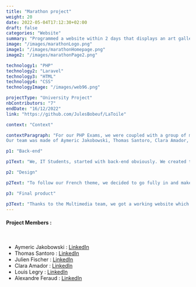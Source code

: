 ```yaml
---
title: "Marathon project"
weight: 20
date: 2022-05-04T17:12:30+02:00
draft: false
categories: "Website"
summary: "Programmed a website within 2 days that displays an art gallery."
image: "/images/marathonLogo.png"
image1: "/images/marathonHomepage.png"
image2: "/images/marathonPage2.png"

technology1: "PHP"
technology2: "Laravel"
technology3: "HTML"
technology4: "CSS"
technologyImage: "/images/web96.png"

projectType: "University Project"
nbContributors: "7"
endDate: "16/12/2022"
link: "https://github.com/JulesBobeuf/LaToile"

context: "Context"

contextParagraph: "For our PHP Exams, we were coupled with a group of multimedia students to make a website within 34 hours. The default theme was 'Numerical Art', so we chose 'French Numerical Art' for our website. We had to think about everything: The logo, the front/back-end ...
Our team was made of Aymeric Jakobowski, Thomas Santoro, Clara Amador, Julien Fischer, Louis Legry, Alexandre Feraud and myself."

p1: "Back-end"

p1Text: "We, IT Students, started with back-end obviously. We created the CRUD of our canvas and made every feature we were asked to do, like sorting the canvas, the authors, allowing the logged in users to like canvas and so on. Furthermore, every logged in user can leave comments under canvas, and even post theirs in the community room."

p2: "Design"

p2Text: "To follow our French theme, we decided to go fully in and make it obvious that our website was primary destined to the French audience: Our logo contains the French flag in it, and we based our website on the French metro. Indeed, when you get on the homepage, you can see a metro that moves forward, and when you click on 'visit the exhibition' you get to see that metro a bit bigger as well as a few metro stops which lead to a themed room of our exhibition, just like 3D, or AI."

p3: "Final product"

p3Text: "Thanks to the Multimedia team, we got a working website which looks great and contains a beautiful art gallery that follows the themes given. The website was not polished as we only had 34 hours, but the functionalities are there and the core of the design as well. Compared to some other groups, I'm convinced that we did a great job. To finish, I would like to thank my six team mates as it was really hard but we managed to pull through, and I am so proud of the final product."
---
```


#### Project Members :
&nbsp;
- Aymeric Jakobowski : [LinkedIn](https://www.linkedin.com/in/aymeric-jakobowski/)
- Thomas Santoro : [LinkedIn](https://www.linkedin.com/in/thomas-santoro/)
- Julien Fischer : [LinkedIn](https://www.linkedin.com/in/julienfischer777/)
- Clara Amador : [LinkedIn](https://www.linkedin.com/in/clara-amador-490a91237/)
- Louis Legry : [LinkedIn](https://www.linkedin.com/in/louis-legry-426436239/)
- Alexandre Feraud : [LinkedIn](https://www.linkedin.com/in/alexandre-feraud-a81893143/)
